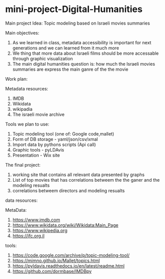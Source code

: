 # mini-project-Digital-Humanities


Main project Idea: Topic modeling based on Israeli movies summaries

Main objectives:
  1. As we learned in class, metadata accessibility is important for next generations and we can learned from it much more
  2. We thing that more data about Israeli films should be more accessable through graphic visualization
  3. The main digital humanities question is: how much the Israeli movies summaries are express the main ganre of the the movie


Work plan:

Metadata resources:
  1. IMDB
  2. Wikidata
  3. wikipadia
  4. The israeli movie archive
    
Tools we plan to use:
  1. Topic modeling tool (one of: Google code,mallet)
  2. Form of DB storage - yaml/json/csv/xmal
  3. Import data by pythons scripts (Api call) 
  4. Graphic tools - pyLDAvis 
  5. Presentation - Wix site 

The final project:
  1. working site that contains all relevant data presented by graphs 
  2. List of top movies that has correlations betweem the the ganer and the modeling resualts 
  3. correlations betweem directors and modeling resualts

data resources: 

  MetaData:
  1. https://www.imdb.com
  2. https://www.wikidata.org/wiki/Wikidata:Main_Page
  3. https://www.wikipedia.org
  4. https://jfc.org.il
  
  tools:
  1. https://code.google.com/archive/p/topic-modeling-tool/
  2. https://mimno.github.io/Mallet/topics.html
  3. https://pyldavis.readthedocs.io/en/latest/readme.html
  4. https://github.com/dormbase/IMDBpy
  
